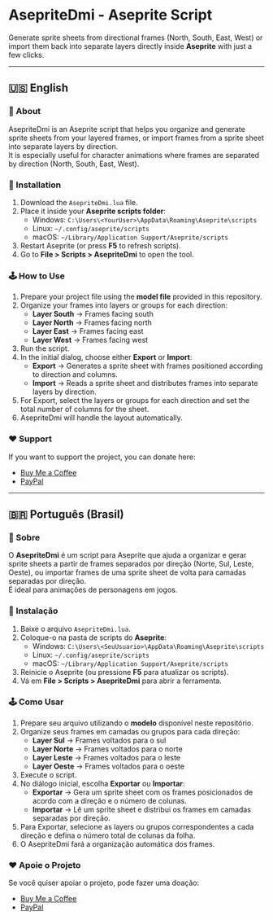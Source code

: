# AsepriteDmi - Aseprite Script

Generate sprite sheets from directional frames (North, South, East, West) or import them back into separate layers directly inside **Aseprite** with just a few clicks.

---

## 🇺🇸 English

### 📖 About
AsepriteDmi is an Aseprite script that helps you organize and generate sprite sheets from your layered frames, or import frames from a sprite sheet into separate layers by direction.  
It is especially useful for character animations where frames are separated by direction (North, South, East, West).

### 🚀 Installation
1. Download the `AsepriteDmi.lua` file.  
2. Place it inside your **Aseprite scripts folder**:
   - Windows: `C:\Users\<YourUser>\AppData\Roaming\Aseprite\scripts`
   - Linux: `~/.config/aseprite/scripts`
   - macOS: `~/Library/Application Support/Aseprite/scripts`
3. Restart Aseprite (or press **F5** to refresh scripts).  
4. Go to **File > Scripts > AsepriteDmi** to open the tool.

### 🕹️ How to Use
1. Prepare your project file using the **model file** provided in this repository.  
2. Organize your frames into layers or groups for each direction:
   - **Layer South** → Frames facing south  
   - **Layer North** → Frames facing north  
   - **Layer East** → Frames facing east  
   - **Layer West** → Frames facing west  
3. Run the script.  
4. In the initial dialog, choose either **Export** or **Import**:
   - **Export** → Generates a sprite sheet with frames positioned according to direction and columns.  
   - **Import** → Reads a sprite sheet and distributes frames into separate layers by direction.  
5. For Export, select the layers or groups for each direction and set the total number of columns for the sheet.  
6. AsepriteDmi will handle the layout automatically.

### ❤️ Support
If you want to support the project, you can donate here:  
- [Buy Me a Coffee](https://www.buymeacoffee.com/hexdien)  
- [PayPal](https://paypal.me/hexdien)  

---

## 🇧🇷 Português (Brasil)

### 📖 Sobre
O **AsepriteDmi** é um script para Aseprite que ajuda a organizar e gerar sprite sheets a partir de frames separados por direção (Norte, Sul, Leste, Oeste), ou importar frames de uma sprite sheet de volta para camadas separadas por direção.  
É ideal para animações de personagens em jogos.

### 🚀 Instalação
1. Baixe o arquivo `AsepriteDmi.lua`.  
2. Coloque-o na pasta de scripts do **Aseprite**:
   - Windows: `C:\Users\<SeuUsuario>\AppData\Roaming\Aseprite\scripts`
   - Linux: `~/.config/aseprite/scripts`
   - macOS: `~/Library/Application Support/Aseprite/scripts`
3. Reinicie o Aseprite (ou pressione **F5** para atualizar os scripts).  
4. Vá em **File > Scripts > AsepriteDmi** para abrir a ferramenta.

### 🕹️ Como Usar
1. Prepare seu arquivo utilizando o **modelo** disponível neste repositório.  
2. Organize seus frames em camadas ou grupos para cada direção:
   - **Layer Sul** → Frames voltados para o sul  
   - **Layer Norte** → Frames voltados para o norte  
   - **Layer Leste** → Frames voltados para o leste  
   - **Layer Oeste** → Frames voltados para o oeste  
3. Execute o script.  
4. No diálogo inicial, escolha **Exportar** ou **Importar**:
   - **Exportar** → Gera um sprite sheet com os frames posicionados de acordo com a direção e o número de colunas.  
   - **Importar** → Lê um sprite sheet e distribui os frames em camadas separadas por direção.  
5. Para Exportar, selecione as layers ou grupos correspondentes a cada direção e defina o número total de colunas da folha.  
6. O AsepriteDmi fará a organização automática dos frames.

### ❤️ Apoie o Projeto
Se você quiser apoiar o projeto, pode fazer uma doação:  
- [Buy Me a Coffee](https://www.buymeacoffee.com/hexdien)  
- [PayPal](https://paypal.me/hexdien)  
